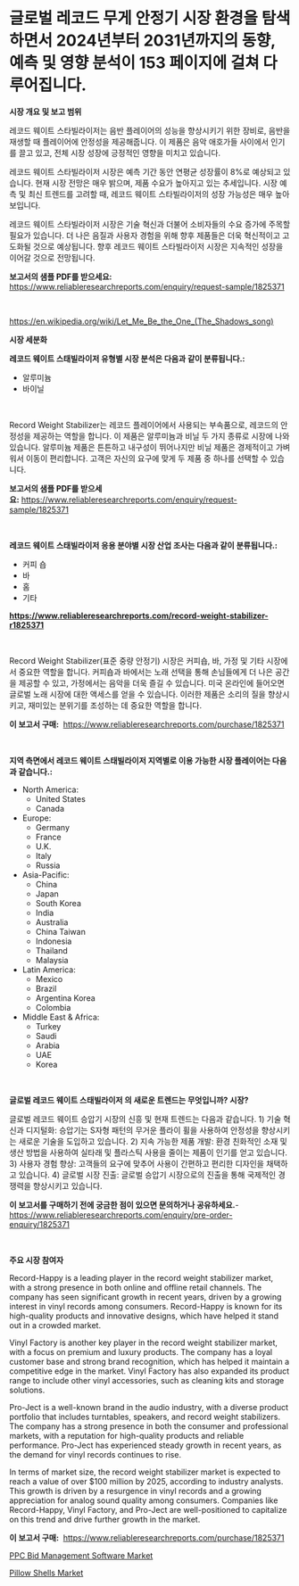 <p><h1>글로벌 레코드 무게 안정기 시장 환경을 탐색하면서 2024년부터 2031년까지의 동향, 예측 및 영향 분석이 153 페이지에 걸쳐 다루어집니다.</h1></p><p><strong>시장 개요 및 보고 범위</strong></p>
<p><p>레코드 웨이트 스타빌라이저는 음반 플레이어의 성능을 향상시키기 위한 장비로, 음반을 재생할 때 플레이어에 안정성을 제공해줍니다. 이 제품은 음악 애호가들 사이에서 인기를 끌고 있고, 전체 시장 성장에 긍정적인 영향을 미치고 있습니다.</p><p>레코드 웨이트 스타빌라이저 시장은 예측 기간 동안 연평균 성장률이 8%로 예상되고 있습니다. 현재 시장 전망은 매우 밝으며, 제품 수요가 높아지고 있는 추세입니다. 시장 예측 및 최신 트렌드를 고려할 때, 레코드 웨이트 스타빌라이저의 성장 가능성은 매우 높아 보입니다.</p><p>레코드 웨이트 스타빌라이저 시장은 기술 혁신과 더불어 소비자들의 수요 증가에 주목할 필요가 있습니다. 더 나은 음질과 사용자 경험을 위해 향후 제품들은 더욱 혁신적이고 고도화될 것으로 예상됩니다. 향후 레코드 웨이트 스타빌라이저 시장은 지속적인 성장을 이어갈 것으로 전망됩니다.</p></p>
<p><strong>보고서의 샘플 PDF를 받으세요:</strong> <a href="https://www.reliableresearchreports.com/enquiry/request-sample/1825371">https://www.reliableresearchreports.com/enquiry/request-sample/1825371</a></p>
<p>&nbsp;</p>
<p><a href="https://en.wikipedia.org/wiki/Let_Me_Be_the_One_(The_Shadows_song)">https://en.wikipedia.org/wiki/Let_Me_Be_the_One_(The_Shadows_song)</a></p>
<p><strong>시장 세분화</strong></p>
<p><strong>레코드 웨이트 스태빌라이저 유형별 시장 분석은 다음과 같이 분류됩니다.:</strong></p>
<p><ul><li>알루미늄</li><li>바이닐</li></ul></p>
<p>&nbsp;</p>
<p><p>Record Weight Stabilizer는 레코드 플레이어에서 사용되는 부속품으로, 레코드의 안정성을 제공하는 역할을 합니다. 이 제품은 알루미늄과 비닐 두 가지 종류로 시장에 나와 있습니다. 알루미늄 제품은 튼튼하고 내구성이 뛰어나지만 비닐 제품은 경제적이고 가벼워서 이동이 편리합니다. 고객은 자신의 요구에 맞게 두 제품 중 하나를 선택할 수 있습니다.</p></p>
<p><strong>보고서의 샘플 PDF를 받으세요:</strong>&nbsp;<a href="https://www.reliableresearchreports.com/enquiry/request-sample/1825371">https://www.reliableresearchreports.com/enquiry/request-sample/1825371</a></p>
<p>&nbsp;</p>
<p><strong> 레코드 웨이트 스태빌라이저 응용 분야별 시장 산업 조사는 다음과 같이 분류됩니다.:</strong></p>
<p><ul><li>커피 숍</li><li>바</li><li>홈</li><li>기타</li></ul></p>
<p><strong><a href="https://www.reliableresearchreports.com/record-weight-stabilizer-r1825371">https://www.reliableresearchreports.com/record-weight-stabilizer-r1825371</a></strong></p>
<p>&nbsp;</p>
<p><p>Record Weight Stabilizer(표준 중량 안정기) 시장은 커피숍, 바, 가정 및 기타 시장에서 중요한 역할을 합니다. 커피숍과 바에서는 노래 선택을 통해 손님들에게 더 나은 공간을 제공할 수 있고, 가정에서는 음악을 더욱 즐길 수 있습니다. 미국 온라인에 들어오면 글로벌 노래 시장에 대한 액세스를 얻을 수 있습니다. 이러한 제품은 소리의 질을 향상시키고, 재미있는 분위기를 조성하는 데 중요한 역할을 합니다.</p></p>
<p><strong>이 보고서 구매:</strong>&nbsp; <a href="https://www.reliableresearchreports.com/purchase/1825371">https://www.reliableresearchreports.com/purchase/1825371</a></p>
<p>&nbsp;</p>
<p><strong>지역 측면에서 레코드 웨이트 스태빌라이저 지역별로 이용 가능한 시장 플레이어는 다음과 같습니다.:</strong></p>
<p><ul>
    <li>
        North America:
        <ul>
            <li>United States</li>
            <li>Canada</li>
        </ul>
    </li>
    <li>
        Europe:
        <ul>
            <li>Germany</li>
            <li>France</li>
            <li>U.K.</li>
            <li>Italy</li>
            <li>Russia</li>
        </ul>
    </li>
    <li>
        Asia-Pacific:
        <ul>
            <li>China</li>
            <li>Japan</li>
            <li>South Korea</li>
            <li>India</li>
            <li>Australia</li>
            <li>China Taiwan</li>
            <li>Indonesia</li>
            <li>Thailand</li>
            <li>Malaysia</li>
        </ul>
    </li>
    <li>
        Latin America:
        <ul>
            <li>Mexico</li>
            <li>Brazil</li>
            <li>Argentina Korea</li>
            <li>Colombia</li>
        </ul>
    </li>
    <li>
        Middle East & Africa:
        <ul>
            <li>Turkey</li>
            <li>Saudi</li>
            <li>Arabia</li>
            <li>UAE</li>
            <li>Korea</li>
        </ul>
    </li>
    </ul></p>
<p>&nbsp;</p>
<p><strong>글로벌 레코드 웨이트 스태빌라이저 의 새로운 트렌드는 무엇입니까? 시장?</strong></p>
<p><p>글로벌 레코드 웨이트 승압기 시장의 신흥 및 현재 트렌드는 다음과 같습니다. 1) 기술 혁신과 디지털화: 승압기는 S자형 패턴의 무거운 플라이 휠을 사용하여 안정성을 향상시키는 새로운 기술을 도입하고 있습니다. 2) 지속 가능한 제품 개발: 환경 친화적인 소재 및 생산 방법을 사용하여 실타래 및 플라스틱 사용을 줄이는 제품이 인기를 얻고 있습니다. 3) 사용자 경험 향상: 고객들의 요구에 맞추어 사용이 간편하고 편리한 디자인을 채택하고 있습니다. 4) 글로벌 시장 진출: 글로벌 승압기 시장으로의 진출을 통해 국제적인 경쟁력을 향상시키고 있습니다.</p></p>
<p><strong>이 보고서를 구매하기 전에 궁금한 점이 있으면 문의하거나 공유하세요.</strong>- <a href="https://www.reliableresearchreports.com/enquiry/pre-order-enquiry/1825371">https://www.reliableresearchreports.com/enquiry/pre-order-enquiry/1825371</a></p>
<p>&nbsp;</p>
<p><strong>주요 시장 참여자</strong></p>
<p><p>Record-Happy is a leading player in the record weight stabilizer market, with a strong presence in both online and offline retail channels. The company has seen significant growth in recent years, driven by a growing interest in vinyl records among consumers. Record-Happy is known for its high-quality products and innovative designs, which have helped it stand out in a crowded market.</p><p>Vinyl Factory is another key player in the record weight stabilizer market, with a focus on premium and luxury products. The company has a loyal customer base and strong brand recognition, which has helped it maintain a competitive edge in the market. Vinyl Factory has also expanded its product range to include other vinyl accessories, such as cleaning kits and storage solutions.</p><p>Pro-Ject is a well-known brand in the audio industry, with a diverse product portfolio that includes turntables, speakers, and record weight stabilizers. The company has a strong presence in both the consumer and professional markets, with a reputation for high-quality products and reliable performance. Pro-Ject has experienced steady growth in recent years, as the demand for vinyl records continues to rise.</p><p>In terms of market size, the record weight stabilizer market is expected to reach a value of over $100 million by 2025, according to industry analysts. This growth is driven by a resurgence in vinyl records and a growing appreciation for analog sound quality among consumers. Companies like Record-Happy, Vinyl Factory, and Pro-Ject are well-positioned to capitalize on this trend and drive further growth in the market.</p></p>
<p><strong>이 보고서 구매:</strong>&nbsp;&nbsp;<a href="https://www.reliableresearchreports.com/purchase/1825371">https://www.reliableresearchreports.com/purchase/1825371</a></p>
<p><p><a href="https://github.com/SheilaBruen2023/Market-Research-Report-List-2/blob/main/ppc-bid-management-software-market.md">PPC Bid Management Software Market</a></p><p><a href="https://medium.com/@elizbethsmithb208/pillow-shells-market-global-market-insights-and-sales-trends-2024-to-2031-9dd72ecb34d7">Pillow Shells Market</a></p></p>